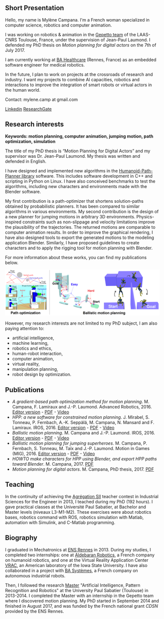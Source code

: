 ## Short Presentation

Hello, my name is Mylène Campana. I'm a French woman specialized in computer science, robotics and computer animation.

I was working on robotics & animation in the [Gepetto team](http://projects.laas.fr/gepetto/index.php) of the LAAS-CNRS Toulouse, France, under the supervision of Jean-Paul Laumond.
I defended my PhD thesis on _Motion planning for digital actors_ on the 7th of July 2017.

I am currently working at [BA Healthcare](http://www.bahealthcare.eu) (Rennes, France) as an embedded software engineer for medical robotics.

In the future, I plan to work on projects at the crossroads of research and industry. I want my projects to combine AI capacities, robotics and interactions to improve the integration of smart robots or virtual actors in the human world.

Contact: mylene.camp at gmail.com

[Linkedin](https://www.linkedin.com/in/mylène-campana-7889a2b1)
[ResearchGate](https://www.researchgate.net/profile/Mylene_Campana)

## Research interests
**Keywords: motion planning, computer animation, jumping motion, path optimization, simulation**


The title of my PhD thesis is “Motion Planning for Digital Actors” and my supervisor was Dr. Jean-Paul Laumond. My thesis was written and defended in English.

I have designed and implemented new algorithms in the [Humanoid-Path-Planner library](http://humanoid-path-planner.github.io/hpp-doc/index.html) software. This includes software development in C++ and scripting in Python on Linux. I have also conceived benchmarks to test the algorithms, including new characters and environments made with the Blender software.

My first contribution is a path-optimizer that shortens solution-paths obtained by probabilistic planners. It has been compared to similar algorithms in various environments.
My second contribution is the design of a new planner for jumping motions in arbitrary 3D environments. Physics-inspired constraints such as non-slippage and velocity limitations improve the plausibility of the trajectories. The returned motions are comparable to computer animation results.
In order to improve the graphical rendering, I have also designed tools to export the generated motions to the modeling application Blender. Similarly, I have proposed guidelines to create characters and to apply the rigging tool for motion planning with Blender.

For more information about these works, you can find my publications below.

![Image](https://raw.githubusercontent.com/mylene-campana/mylene-campana.github.io/master/images/combined_images.png)


However, my research interests are not limited to my PhD subject, I am also paying attention to:

- artificial intelligence,
- machine learning,
- robotics and ethics,
- human-robot interaction,
- computer animation,
- virtual reality,
- manipulation planning,
- robot design by optimization.

## Publications

- *A gradient-based path optimization method for motion planning*. M. Campana, F. Lamiraux and J.-P. Laumond. Advanced Robotics, 2016. [Editor version](http://www.tandfonline.com/doi/full/10.1080/01691864.2016.1168317) - [PDF](https://hal.archives-ouvertes.fr/hal-01301233/document) - [Video](https://youtu.be/1MFn0en51qI)
- *HPP: a new software for constrained motion planning*. J. Mirabel, S. Tonneau, P. Fernbach, A.-K. Seppälä, M. Campana, N. Mansard and F. Lamiraux. IROS, 2016. [Editor version](http://ieeexplore.ieee.org/document/7759083/) - [PDF](https://hal.archives-ouvertes.fr/hal-01290850/document) - [Video](https://youtu.be/01K_nmax9E0)
- *Ballistic motion planning*. M. Campana and J.-P. Laumond. IROS, 2016. [Editor version](http://ieeexplore.ieee.org/document/7759230/) - [PDF](https://hal.archives-ouvertes.fr/hal-01288796v2/document) - [Video](https://youtu.be/vv_K7HqANmk)
- *Ballistic motion planning for jumping superheroes*. M. Campana, P. Fernbach, S. Tonneau, M. Taïx and J.-P. Laumond. Motion in Games (MIG), 2016. [Editor version](http://dl.acm.org/citation.cfm?doid=2994258.2994279) - [PDF](https://hal.archives-ouvertes.fr/hal-01366796/document) - [Video](https://youtu.be/GGisCV5BoHw)
- *HOWTO make characters for HPP using Blender, and export HPP paths toward Blender*. M. Campana, 2017. [PDF](https://github.com/mylene-campana/hpp-rbprm-corba/blob/convexCone/doc/character_creation/CharacterCreation.pdf)
- *Motion planning for digital actors*. M. Campana, PhD thesis, 2017. [PDF](https://hal-laas.archives-ouvertes.fr/tel-01591472/document)

## Teaching
In the continuity of achieving the [Agrégation SII](http://www.devenirenseignant.gouv.fr/cid98734/les-epreuves-de-l-agregation-externe-section-sciences-industrielles-de-l-ingenieur.html) teacher contest in Industrial Sciences for the Engineer in 2013, I teached during my PhD (192 hours). 
I gave practical classes at the Université Paul Sabatier, at Bachelor and Master levels (niveaux L3-M1-M2). These exercises were about robotics bases, robotics command with ROS, robotics simulation with Matlab, automation with Simulink, and C-Matlab programming.

## Biography
I graduated in Mechatronics at [ENS Rennes](http://www.mecatronique.ens-rennes.fr) in 2013. During my studies, I completed two internships: one at [Aldebaran Robotics](http://www.ald.softbankrobotics.com), a French company on humanoid robotics, and one at the Virtual Reality Application Center [VRAC](http://www.vrac.iastate.edu), an American laboratory of the Iowa State University. I have also collaborated in a project with [BA Systèmes](http://www.basystemes.com/fr/), a French company on autonomous industrial robots.

Then, I followed the research [Master](https://masterrodeco.wordpress.com) "Artificial Intelligence, Pattern Recognition and Robotics" at the University Paul Sabatier (Toulouse) in 2013-2014. I completed the Master with an internship in the Gepetto team where I discovered motion planning. My PhD started in September 2014 and finished in August 2017, and was funded by the French national grant _CDSN_ provided by the ENS Rennes.
